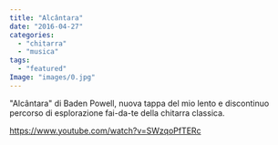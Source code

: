 ```yaml
---
title: "Alcântara"
date: "2016-04-27"
categories: 
  - "chitarra"
  - "musica"
tags: 
  - "featured"
Image: "images/0.jpg"
---
```


"Alcântara" di Baden Powell, nuova tappa del mio lento e discontinuo percorso di esplorazione fai-da-te della chitarra classica.

https://www.youtube.com/watch?v=SWzqoPfTERc
